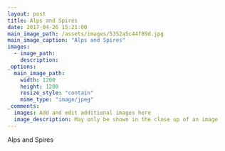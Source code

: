 ```yaml
---
layout: post
title: Alps and Spires
date: 2017-04-26 15:21:00
main_image_path: /assets/images/5352a5c44f89d.jpg
main_image_caption: "Alps and Spires"
images:
  - image_path: 
    description: 
_options:
  main_image_path:
    width: 1200
    height: 1200
    resize_style: "contain"
    mime_type: "image/jpeg"
_comments:
  images: Add and edit additional images here
  image_description: May only be shown in the close up of an image
---
```


Alps and Spires